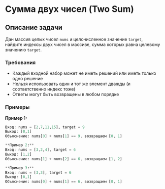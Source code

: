# Сумма двух чисел (Two Sum)

## Описание задачи

Дан массив целых чисел `nums` и целочисленное значение `target`, найдите индексы двух чисел в массиве, сумма которых равна целевому значению `target`.

### Требования
- Каждый входной набор может не иметь решений или иметь только одно решение
- Нельзя использовать один и тот же элемент дважды (и соответственно индекс тоже)
- Ответы могут быть возвращены в любом порядке

### Примеры

**Пример 1:**
```python
Вход: nums = [2,7,11,15], target = 9
Выход: [0,1]
Объяснение: nums[0] + nums[1] == 9, возвращаем [0, 1]

**Пример 2:**
Вход: nums = [3,2,4], target = 6
Выход: [1,2]
Объяснение: nums[1] + nums[2] == 6, возвращаем [1, 2]

**Пример 3:**
Вход: nums = [3,3], target = 6
Выход: [0,1]
Объяснение: nums[0] + nums[1] == 6, возвращаем [0, 1]
